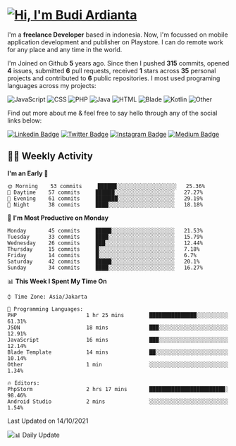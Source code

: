 # [![Hi, I'm Budi Ardianta](https://readme-typing-svg.herokuapp.com?size=24&vCenter=true&lines=%F0%9F%91%8B+Hi%2C+I'm+Budi+Ardianta+;%F0%9F%92%BB+Android+And+Web+Developer+)](https://git.io/typing-svg)

I'm a **freelance Developer** based in indonesia. Now, I'm focussed on mobile application development and publisher on Playstore. I can do remote work for any place and any time in the world.

I'm Joined on Github **5** years ago. Since then I pushed **315** commits, opened **4** issues, submitted **6** pull requests, received **1** stars across **35** personal projects and contributed to **6** public repositories.
I most used programing languages across my projects:

![JavaScript](https://img.shields.io/badge/-JavaScript-%23f1e05a?style=flat&logo=JavaScript&logoColor=white)
![CSS](https://img.shields.io/badge/-CSS-%23563d7c?style=flat&logo=CSS&logoColor=white)
![PHP](https://img.shields.io/badge/-PHP-%234F5D95?style=flat&logo=PHP&logoColor=white)
![Java](https://img.shields.io/badge/-Java-%23b07219?style=flat&logo=Java&logoColor=white)
![HTML](https://img.shields.io/badge/-HTML-%23e34c26?style=flat&logo=HTML&logoColor=white)
![Blade](https://img.shields.io/badge/-Blade-%23f7523f?style=flat&logo=Blade&logoColor=white)
![Kotlin](https://img.shields.io/badge/-Kotlin-%23A97BFF?style=flat&logo=Kotlin&logoColor=white)
![Other](https://img.shields.io/badge/-Other-%23ededed?style=flat&logo=Other&logoColor=white)

Find out more about me & feel free to say hello through any of the social links below:

[![Linkedin Badge](https://img.shields.io/badge/-budiardianata-blue?style=flat&logo=Linkedin&logoColor=white&link=https://www.linkedin.com/in/budiardianata/)](https://www.linkedin.com/in/budiardianata/)
[![Twitter Badge](https://img.shields.io/badge/-budiardianata-%231DA1F2.svg?style=flat&logo=twitter&logoColor=white&link=https://www.twitter.com/budiardianata)](https://www.linkedin.com/in/budiardianata/)
[![Instagram Badge](https://img.shields.io/badge/-budiardianata-purple?style=flat&logo=instagram&logoColor=white&link=https://instagram.com/budiardianata/)](https://instagram.com/budiardianata)
[![Medium Badge](https://img.shields.io/badge/-@budiardianata-%2312100E.svg?style=flat&logo=Medium&logoColor=white&link=https://medium.com/@budiardianata/)](https://medium.com/@budiardianata)

## 👨‍💻 Weekly Activity
<!--START_SECTION:waka-->
**I'm an Early 🐤** 

```text
🌞 Morning    53 commits     ██████░░░░░░░░░░░░░░░░░░░   25.36% 
🌆 Daytime    57 commits     ██████░░░░░░░░░░░░░░░░░░░   27.27% 
🌃 Evening    61 commits     ███████░░░░░░░░░░░░░░░░░░   29.19% 
🌙 Night      38 commits     ████░░░░░░░░░░░░░░░░░░░░░   18.18%

```
📅 **I'm Most Productive on Monday** 

```text
Monday       45 commits     █████░░░░░░░░░░░░░░░░░░░░   21.53% 
Tuesday      33 commits     ████░░░░░░░░░░░░░░░░░░░░░   15.79% 
Wednesday    26 commits     ███░░░░░░░░░░░░░░░░░░░░░░   12.44% 
Thursday     15 commits     █░░░░░░░░░░░░░░░░░░░░░░░░   7.18% 
Friday       14 commits     █░░░░░░░░░░░░░░░░░░░░░░░░   6.7% 
Saturday     42 commits     █████░░░░░░░░░░░░░░░░░░░░   20.1% 
Sunday       34 commits     ████░░░░░░░░░░░░░░░░░░░░░   16.27%

```


📊 **This Week I Spent My Time On** 

```text
⌚︎ Time Zone: Asia/Jakarta

💬 Programming Languages: 
PHP                      1 hr 25 mins        ███████████████░░░░░░░░░░   61.31% 
JSON                     18 mins             ███░░░░░░░░░░░░░░░░░░░░░░   12.91% 
JavaScript               16 mins             ███░░░░░░░░░░░░░░░░░░░░░░   12.14% 
Blade Template           14 mins             ██░░░░░░░░░░░░░░░░░░░░░░░   10.14% 
Other                    1 min               ░░░░░░░░░░░░░░░░░░░░░░░░░   1.34%

🔥 Editors: 
PhpStorm                 2 hrs 17 mins       ████████████████████████░   98.46% 
Android Studio           2 mins              ░░░░░░░░░░░░░░░░░░░░░░░░░   1.54%

```


 Last Updated on 14/10/2021
<!--END_SECTION:waka-->

![📊 Daily Update](https://github.com/budiardianata/budiardianata/actions/workflows/update-activity.yml/badge.svg)
